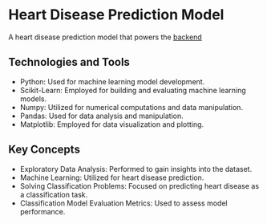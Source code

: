 # Heart Disease Prediction Model

A heart disease prediction model that powers the [backend](https://github.com/faraji-ombonya/cautious-fortnight)

## Technologies and Tools

- Python: Used for machine learning model development.
- Scikit-Learn: Employed for building and evaluating machine learning models.
- Numpy: Utilized for numerical computations and data manipulation.
- Pandas: Used for data analysis and manipulation.
- Matplotlib: Employed for data visualization and plotting.

## Key Concepts

- Exploratory Data Analysis: Performed to gain insights into the dataset.
- Machine Learning: Utilized for heart disease prediction.
- Solving Classification Problems: Focused on predicting heart disease as a classification task.
- Classification Model Evaluation Metrics: Used to assess model performance.
  
